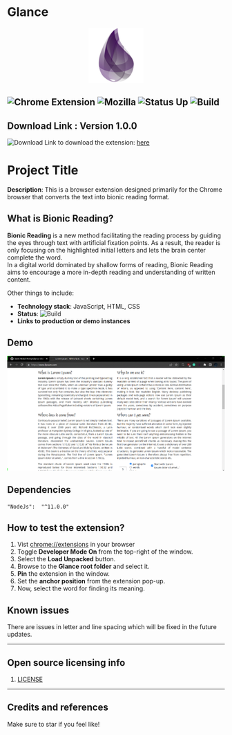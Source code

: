 # Glance

<p align="center">
<img src="./assets/logo.png" width="128" >
</p>

## ![Chrome Extension](https://badgen.net/chrome-web-store/v/ckkdlimhmcjmikdlpkmbgfkaikojcbjk) ![Mozilla](https://badgen.net/amo/v/markdown-viewer-chrome) ![Status Up](https://badgen.net/uptime-robot/status/m780862024-50db2c44c703e5c68d6b1ebb) ![Build](https://img.shields.io/badge/build-passing-brightgreen)

## Download Link : Version 1.0.0

![Download](https://img.shields.io/badge/download-zip-blue)
Link to download the extension: <a href="https://github.com/Daim-Nickel-Penny/Glance/download/Glance-main.zip" target="_blank">here</a>

# Project Title

**Description**: This is a browser extension designed primarily for the Chrome browser that converts the text into bionic reading format.

## What is Bionic Reading?

**Bionic Reading** is a new method facilitating the reading process by guiding the eyes through text with artificial fixation points. As a result, the reader is only focusing on the highlighted initial letters and lets the brain center complete the word.  
In a digital world dominated by shallow forms of reading, Bionic Reading aims to encourage a more in-depth reading and understanding of written content.

Other things to include:

- **Technology stack**: JavaScript, HTML, CSS
- **Status**: ![Build](https://img.shields.io/badge/build-passing-brightgreen)
- **Links to production or demo instances**

## Demo

![Demo](./assets/demo.gif)

## Dependencies

    "NodeJs":  "^11.0.0"

## How to test the extension?

1. Vist [chrome://extensions](chrome://extensions) in your browser
2. Toggle **Developer Mode On** from the top-right of the window.
3. Select the **Load Unpacked** button.
4. Browse to the **Glance root folder** and select it.
5. **Pin** the extension in the window.
6. Set the **anchor position** from the extension pop-up.
7. Now, select the word for finding its meaning.

## Known issues

There are issues in letter and line spacing which will be fixed in the future updates.

---

## Open source licensing info

1. [LICENSE](LICENSE)

---

## Credits and references

Make sure to star if you feel like!
